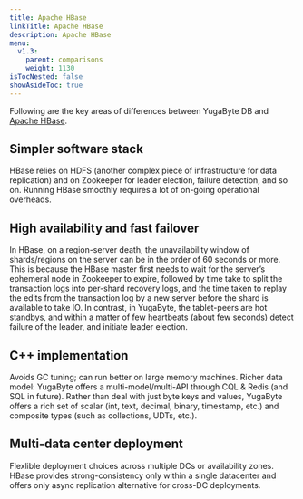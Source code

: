 ```yaml
---
title: Apache HBase
linkTitle: Apache HBase
description: Apache HBase
menu:
  v1.3:
    parent: comparisons
    weight: 1130
isTocNested: false
showAsideToc: true
---
```


Following are the key areas of differences between YugaByte DB and [Apache HBase](http://hbase.apache.org/).

## Simpler software stack

HBase relies on HDFS (another complex piece of infrastructure for data replication) and on Zookeeper for leader election, failure detection, and so on. Running HBase smoothly requires a lot of on-going operational overheads.

## High availability and fast failover

In HBase, on a region-server death, the unavailability window of shards/regions
on the server can be in the order of 60 seconds or more. This is because the HBase master first
needs to wait for the server’s ephemeral node in Zookeeper to expire, followed by time take to split
the transaction logs into per-shard recovery logs, and the time taken to replay the edits from the
transaction log by a new server before the shard is available to take IO. In contrast, in YugaByte,
the tablet-peers are hot standbys, and within a matter of few heartbeats (about few seconds) detect
failure of the leader, and initiate leader election.

## C++ implementation

Avoids GC tuning; can run better on large memory machines.
Richer data model: YugaByte offers a multi-model/multi-API through CQL & Redis (and SQL in future).
Rather than deal with just byte keys and values, YugaByte offers a rich set of scalar (int, text,
decimal, binary, timestamp, etc.) and composite types (such as collections, UDTs, etc.).

## Multi-data center deployment

Flexlible deployment choices across multiple DCs or availability zones. HBase provides
strong-consistency only within a single datacenter and offers only async replication alternative for
cross-DC deployments.
